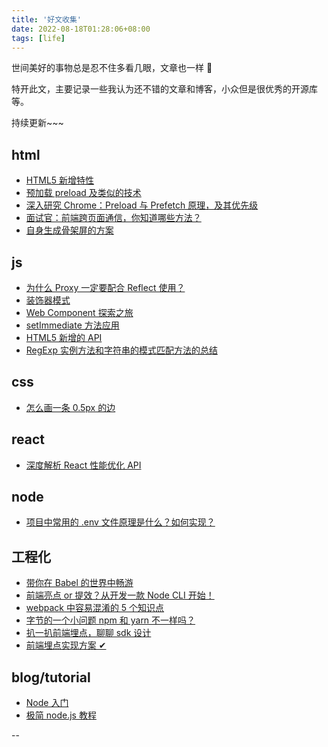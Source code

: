 ```yaml
---
title: '好文收集'
date: 2022-08-18T01:28:06+08:00
tags: [life]
---
```


世间美好的事物总是忍不住多看几眼，文章也一样 🌹

特开此文，主要记录一些我认为还不错的文章和博客，小众但是很优秀的开源库等。

持续更新~~~

## html

- [HTML5 新增特性](https://www.cnblogs.com/sarah-wen/p/10767178.html)
- [预加载 preload 及类似的技术](http://eux.baidu.com/blog/fe/link-preload-%E6%A0%87%E7%AD%BE)
- [深入研究 Chrome：Preload 与 Prefetch 原理，及其优先级](https://mp.weixin.qq.com/s?__biz=MzUxMzcxMzE5Ng==&mid=2247485614&idx=1&sn=b25bac7cfbb02bdcab76b41f10a4bffb&source=41#wechat_redirect)
- [面试官：前端跨页面通信，你知道哪些方法？](https://juejin.cn/post/6844903811232825357)
- [自身生成骨架屏的方案](https://mdnice.com/writing/bb3aaf5c613d4e0a9cc86ee2244754df)

## js

- [为什么 Proxy 一定要配合 Reflect 使用？](https://mp.weixin.qq.com/s/Ez2Cf6w4SwX1HOjnE1wl6g)
- [装饰器模式](https://zhuanlan.zhihu.com/p/115402372)
- [Web Component 探索之旅](https://mp.weixin.qq.com/s/mLXre4hdwcUX19Xq0qHGVw)
- [setImmediate 方法应用](https://blog.csdn.net/weixin_47450807/article/details/124098448)
- [HTML5 新增的 API](https://www.cnblogs.com/yangpeixian/p/11367193.html)
- [RegExp 实例方法和字符串的模式匹配方法的总结](https://www.cnblogs.com/guorange/p/6693605.html)

## css

- [怎么画一条 0.5px 的边](https://zhuanlan.zhihu.com/p/34908005)

## react

- [深度解析 React 性能优化 API](https://mp.weixin.qq.com/s/svGYB3HvmLDMerlM50BhAg)

## node

- [项目中常用的 .env 文件原理是什么？如何实现？](https://juejin.cn/post/7045057475845816357)

## 工程化

- [带你在 Babel 的世界中畅游](https://mp.weixin.qq.com/s/4thcIAZ4CYwQRB265vjd6w)
- [前端亮点 or 提效？从开发一款 Node CLI 开始！](https://juejin.cn/post/7178666619135066170)
- [webpack 中容易混淆的 5 个知识点](https://mp.weixin.qq.com/s/kPGEyQO63NkpcJZGMD05jQ)
- [字节的一个小问题 npm 和 yarn 不一样吗？](https://juejin.cn/post/7060844948316225572)
- [扒一扒前端埋点，聊聊 sdk 设计](https://juejin.cn/post/7104893385944596511)
- [前端埋点实现方案 ✔](https://juejin.cn/post/7094146488439144455)

## blog/tutorial

- [Node 入门](https://www.nodebeginner.org/index-zh-cn.html)
- [极简 node.js 教程](https://www.yuque.com/sunluyong/node/what-is-node)

--

